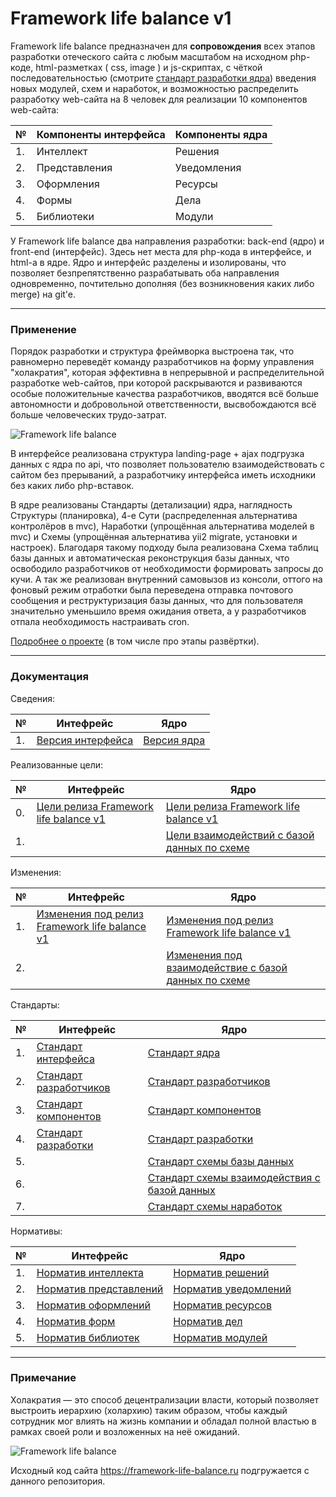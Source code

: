 # Framework life balance v1

Framework life balance предназначен для **сопровождения** всех этапов разработки отеческого сайта с любым масштабом на исходном php-коде, html-разметках ( css, image ) и js-скриптах, с чёткой последовательностью (смотрите <a target="_blank" href="/Компоненты ядра/1.Решения/Стандарты/Основа/4.Стандарт разработки.md">стандарт разработки ядра</a>) введения новых модулей, схем и наработок, и возможностью распределить разработку web-сайта на 8 человек для реализации 10 компонентов web-сайта:

| № | Компоненты интерфейса | Компоненты ядра
 ------------- |  ------------- | ------------- | 
| 1. | Интеллект | Решения
| 2. | Представления | Уведомления
| 3. | Оформления | Ресурсы
| 4. | Формы | Дела
| 5. | Библиотеки | Модули

У Framework life balance два направления разработки: back-end (ядро) и front-end (интерфейс). Здесь нет места для php-кода в интерфейсе, и html-а в ядре. Ядро и интерфейс разделены и изолированы, что позволяет безпрепятственно разрабатывать оба направления одновременно, почтительно дополняя (без возникновения каких либо merge) на git'e.

<hr>

### Применение

Порядок разработки и структура фреймворка выстроена так, что равномерно переведёт команду разработчиков на форму управления "холакратия", которая эффективна в непрерывной и распределительной разработке web-сайтов, при которой раскрываются и развиваются особые положительные качества разработчиков, вводятся всё больше автономности и добровольной ответственности, высвобождаются всё больше человеческих трудо-затрат.

![Framework life balance](https://framework-life-balance.ru/Компоненты%20интерфейса/2.Представления/Картинки/slider/slide1_bg.jpg)

В интерфейсе реализована структура landing-page + ajax подгрузка данных с ядра по api, что позволяет пользователю взаимодействовать с сайтом без прерываний, а разработчику интерфейса иметь исходники без каких либо php-вставок.

В ядре реализованы Стандарты (детализации) ядра, наглядность Структуры (планировка), 4-е Сути (распределенная альтернатива контролёров в mvc), Наработки (упрощённая альтернатива моделей в mvc) и Схемы (упрощённая альтернатива yii2 migrate, установки и настроек). Благодаря такому подходу была реализована Схема таблиц базы данных и автоматическая реконструкция базы данных, что освободило разработчиков от необходимости формировать запросы до кучи. А так же реализован внутренний самовызов из консоли, оттого на фоновый режим отработки была переведена отправка почтового сообщения и реструктуризация базы данных, что для пользователя значительно уменьшило время ожидания ответа, а у разработчиков отпала необходимость настраивать cron.

<a target="_blank" href="https://framework-life-balance.ru/#about">Подробнее о проекте</a> (в том числе про этапы развёртки).

<hr>

### Документация

Сведения:

| № | Интефрейс | Ядро
 ------------- | ------------- | ------------- | 
| 1. | <a target="_blank" href="/Компоненты интерфейса/4.Формы/Сведения/Версия интерфейса.md">Версия интерфейса</a> | <a target="_blank" href="/Компоненты ядра/4.Дела/Сведения/Версия ядра.md">Версия ядра</a>


Реализованные цели:

| № | Интефрейс | Ядро
 ------------- | ------------- | ------------- | 
| 0. | <a target="_blank" href="/Компоненты интерфейса/1.Интеллект/Цели/0.Цели релиза Framework life balance v1.md">Цели релиза Framework life balance v1</a> | <a target="_blank" href="/Компоненты ядра/1.Решения/Цели/0.Цели релиза Framework life balance v1.md">Цели релиза Framework life balance v1</a>
| 1. |  | <a target="_blank" href="/Компоненты ядра/1.Решения/Цели/1.Цели взаимодействий с базой данных по схеме.md">Цели взаимодействий с базой данных по схеме</a> | 

Изменения:

| № | Интефрейс | Ядро
 ------------- | ------------- | ------------- | 
| 1. | <a target="_blank" href="/Компоненты интерфейса/4.Формы/Изменения/1.Изменения под релиз Framework life balance v1.md">Изменения под релиз Framework life balance v1</a> | <a target="_blank" href="/Компоненты ядра/4.Дела/Изменения/1.Изменения под релиз Framework life balance v1.md">Изменения под релиз Framework life balance v1</a>
| 2. |  | <a target="_blank" href="/Компоненты ядра/4.Дела/Изменения/2.Изменения под взаимодействие с базой данных по схеме.md">Изменения под взаимодействие с базой данных по схеме</a>

Стандарты:

| № | Интефрейс | Ядро
 ------------- | ------------- | ------------- | 
| 1. | <a target="_blank" href="/Компоненты интерфейса/1.Интеллект/Стандарты/Основа/1.Стандарт интерфейса.md">Стандарт интерфейса</a> | <a target="_blank" href="/Компоненты ядра/1.Решения/Стандарты/Основа/1.Стандарт ядра.md">Стандарт ядра</a>
| 2. | <a target="_blank" href="/Компоненты интерфейса/1.Интеллект/Стандарты/Основа/2.Стандарт разработчиков.md">Стандарт разработчиков</a> | <a target="_blank" href="/Компоненты ядра/1.Решения/Стандарты/Основа/2.Стандарт разработчиков.md">Стандарт разработчиков</a>
| 3. | <a target="_blank" href="/Компоненты интерфейса/1.Интеллект/Стандарты/Основа/3.Стандарт компонентов.md">Стандарт компонентов</a> | <a target="_blank" href="/Компоненты ядра/1.Решения/Стандарты/Основа/3.Стандарт компонентов.md">Стандарт компонентов</a>
| 4. | <a target="_blank" href="/Компоненты интерфейса/1.Интеллект/Стандарты/Основа/4.Стандарт разработки.md">Стандарт разработки</a> | <a target="_blank" href="/Компоненты ядра/1.Решения/Стандарты/Основа/4.Стандарт разработки.md">Стандарт разработки</a>
| 5. |  | <a target="_blank" href="/Компоненты ядра/1.Решения/Стандарты/Схемы/Стандарт схемы базы данных.md">Стандарт схемы базы данных</a>
| 6. |  | <a target="_blank" href="/Компоненты ядра/1.Решения/Стандарты/Схемы/Стандарт схемы взаимодействия с базой данных.md">Стандарт схемы взаимодействия с базой данных</a>
| 7. |  | <a target="_blank" href="/Компоненты ядра/1.Решения/Стандарты/Схемы/Стандарт схемы наработок.md">Стандарт схемы наработок</a>

Нормативы:

| № | Интефрейс | Ядро
 ------------- | ------------- | ------------- | 
| 1. | <a target="_blank" href="/Компоненты интерфейса/3.Оформления/Нормативы/1.Норматив интеллекта.md">Норматив интеллекта</a> | <a target="_blank" href="/Компоненты ядра/3.Ресурсы/Нормативы/1.Норматив решений.md">Норматив решений</a>
| 2. | <a target="_blank" href="/Компоненты интерфейса/3.Оформления/Нормативы/2.Норматив представлений.md">Норматив представлений</a> | <a target="_blank" href="/Компоненты ядра/3.Ресурсы/Нормативы/2.Норматив уведомлений.md">Норматив уведомлений</a>
| 3. | <a target="_blank" href="/Компоненты интерфейса/3.Оформления/Нормативы/3.Норматив оформлений.md">Норматив оформлений</a> | <a target="_blank" href="/Компоненты ядра/3.Ресурсы/Нормативы/3.Норматив ресурсов.md">Норматив ресурсов</a>
| 4. | <a target="_blank" href="/Компоненты интерфейса/3.Оформления/Нормативы/4.Норматив форм.md">Норматив форм</a> | <a target="_blank" href="/Компоненты ядра/3.Ресурсы/Нормативы/4.Норматив дел.md">Норматив дел</a>
| 5. | <a target="_blank" href="/Компоненты интерфейса/3.Оформления/Нормативы/5.Норматив библиотек.md">Норматив библиотек</a> | <a target="_blank" href="/Компоненты ядра/3.Ресурсы/Нормативы/5.Норматив модулей.md">Норматив модулей</a>

<hr>

### Примечание

Холакратия — это способ децентрализации власти, который позволяет выстроить иерархию (холархию) таким образом, чтобы каждый сотрудник мог влиять на жизнь компании и обладал полной властью в рамках своей роли и возложенных на неё ожиданий.

![Framework life balance](https://framework-life-balance.ru/Компоненты%20интерфейса/2.Представления/Картинки/illustrators/4values.jpg)

Исходный код сайта https://framework-life-balance.ru подгружается с данного репозитория.